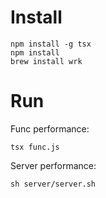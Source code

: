 # Install

    npm install -g tsx
    npm install
    brew install wrk

# Run

Func performance:

    tsx func.js

Server performance:

    sh server/server.sh
